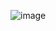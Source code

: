 ![image](https://user-images.githubusercontent.com/63789702/187425401-2bb78dc4-a786-4717-bc17-dc76b1a9b144.png)
